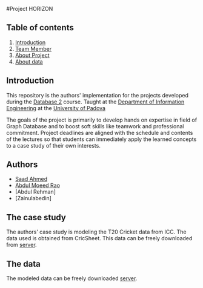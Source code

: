 #Project HORIZON

## Table of contents
1. [Introduction](#Introduction)
2. [Team Member](#Authors)
3. [About Project](#the-case-study)
4. [About data](#the-data)

## Introduction
This repository is the authors' implementation for the projects developed during the [Database 2](https://en.didattica.unipd.it/off/2021/LM/IN/IN2547/004PD/INQ0091645/N0) course. Taught at the [Department of Information Engineering](https://www.unipd.it/en/dei) at the [University of Padova](https://www.unipd.it/en/)

The goals of the project is primarily to develop hands on expertise in field of Graph Database and to boost soft skills like teamwork and professional commitment. Project deadlines are aligned with the schedule and contents of the lectures so that students can immediately apply the learned concepts to a case study of their own interests.

## Authors
* [Saad Ahmed](mailto:saad.ahmed@studenti.unipd.it)
* [Abdul Moeed Rao](mailto:abdulmoeed.rao@studenti.unipd.it)
* [Abdul Rehman]
* [Zainulabedin]

## The case study
The authors' case study is modeling the T20 Cricket data from ICC. The data used is obtained from CricSheet. This data can be freely downloaded from [server](https://cricsheet.org/).

## The data
The modeled data can be freely downloaded [server](https://cricsheet.org/).
